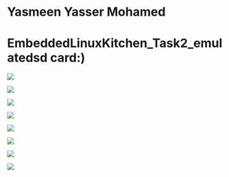 # Yasmeen Yasser Mohamed
# EmbeddedLinuxKitchen_Task2_emulatedsd card:)


![](1.png "")

![](2.png "")

![](4.png "")

![](5.png "")

![](6.png "")

![](7.png "")

![](8.png "")

![](9.png "")



